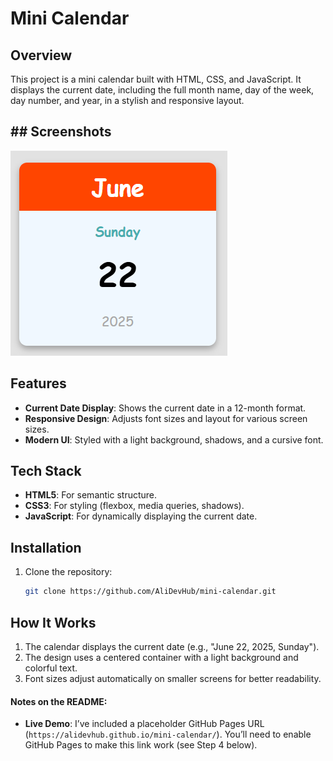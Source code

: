 # Mini Calendar

## Overview
This project is a mini calendar built with HTML, CSS, and JavaScript. It displays the current date, including the full month name, day of the week, day number, and year, in a stylish and responsive layout.

## ## Screenshots
![Collapsed Search Bar](assets/image.png)

## Features
- **Current Date Display**: Shows the current date in a 12-month format.
- **Responsive Design**: Adjusts font sizes and layout for various screen sizes.
- **Modern UI**: Styled with a light background, shadows, and a cursive font.

## Tech Stack
- **HTML5**: For semantic structure.
- **CSS3**: For styling (flexbox, media queries, shadows).
- **JavaScript**: For dynamically displaying the current date.

## Installation
1. Clone the repository:
   ```bash
   git clone https://github.com/AliDevHub/mini-calendar.git

## How It Works
1. The calendar displays the current date (e.g., "June 22, 2025, Sunday").
2. The design uses a centered container with a light background and colorful text.
3. Font sizes adjust automatically on smaller screens for better readability.

#### Notes on the README:
- **Live Demo**: I’ve included a placeholder GitHub Pages URL (`https://alidevhub.github.io/mini-calendar/`). You’ll need to enable GitHub Pages to make this link work (see Step 4 below).

